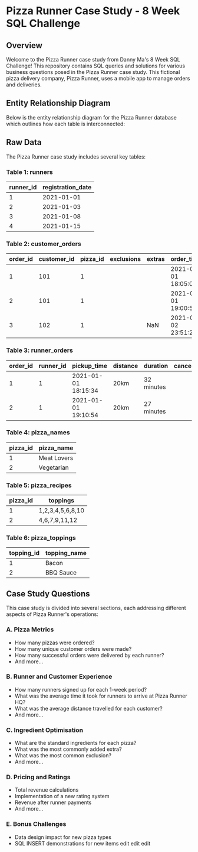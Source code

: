# Pizza Runner Case Study - 8 Week SQL Challenge

## Overview
Welcome to the Pizza Runner case study from Danny Ma's 8 Week SQL Challenge! This repository contains SQL queries and solutions for various business questions posed in the Pizza Runner case study. This fictional pizza delivery company, Pizza Runner, uses a mobile app to manage orders and deliveries.

## Entity Relationship Diagram
Below is the entity relationship diagram for the Pizza Runner database which outlines how each table is interconnected:


## Raw Data
The Pizza Runner case study includes several key tables:

### Table 1: runners
| runner_id | registration_date |
|-----------|-------------------|
| 1         | 2021-01-01        |
| 2         | 2021-01-03        |
| 3         | 2021-01-08        |
| 4         | 2021-01-15        |

### Table 2: customer_orders
| order_id | customer_id | pizza_id | exclusions | extras | order_time          |
|----------|-------------|----------|------------|--------|---------------------|
| 1        | 101         | 1        |            |        | 2021-01-01 18:05:02 |
| 2        | 101         | 1        |            |        | 2021-01-01 19:00:52 |
| 3        | 102         | 1        |            | NaN    | 2021-01-02 23:51:23 |

### Table 3: runner_orders
| order_id | runner_id | pickup_time           | distance | duration   | cancellation           |
|----------|-----------|-----------------------|----------|------------|------------------------|
| 1        | 1         | 2021-01-01 18:15:34   | 20km     | 32 minutes |                        |
| 2        | 1         | 2021-01-01 19:10:54   | 20km     | 27 minutes |                        |

### Table 4: pizza_names
| pizza_id | pizza_name  |
|----------|-------------|
| 1        | Meat Lovers |
| 2        | Vegetarian  |

### Table 5: pizza_recipes
| pizza_id | toppings       |
|----------|----------------|
| 1        | 1,2,3,4,5,6,8,10 |
| 2        | 4,6,7,9,11,12  |

### Table 6: pizza_toppings
| topping_id | topping_name |
|------------|--------------|
| 1          | Bacon        |
| 2          | BBQ Sauce    |

## Case Study Questions
This case study is divided into several sections, each addressing different aspects of Pizza Runner's operations:

### A. Pizza Metrics
- How many pizzas were ordered?
- How many unique customer orders were made?
- How many successful orders were delivered by each runner?
- And more...

### B. Runner and Customer Experience
- How many runners signed up for each 1-week period?
- What was the average time it took for runners to arrive at Pizza Runner HQ?
- What was the average distance travelled for each customer?
- And more...

### C. Ingredient Optimisation
- What are the standard ingredients for each pizza?
- What was the most commonly added extra?
- What was the most common exclusion?
- And more...

### D. Pricing and Ratings
- Total revenue calculations
- Implementation of a new rating system
- Revenue after runner payments
- And more...

### E. Bonus Challenges
- Data design impact for new pizza types
- SQL INSERT demonstrations for new items
edit edit edit




